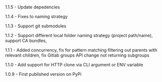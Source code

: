 1.1.5 - Update depedencies

1.1.4 - Fixes to naming strategy

1.1.3 - Support git submodules

1.1.2 - Support different local folder naming strategy (project path/name), support CA bundles, 

1.1.1 - Added concurrency, fix for pattern matching filtering out parents with relevant children, fix Gitlab groups API change not returning subgroups 

1.1.0 - Add support for HTTP clone via CLI argument or ENV variable

1.0.9 - First published version on PyPi